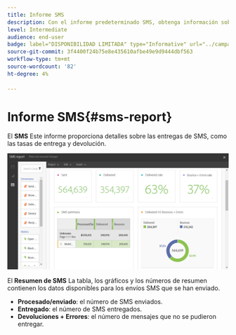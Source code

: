 ```yaml
---
title: Informe SMS
description: Con el informe predeterminado SMS, obtenga información sobre el éxito de sus envíos SMS.
level: Intermediate
audience: end-user
badge: label="DISPONIBILIDAD LIMITADA" type="Informative" url="../campaign-standard-migration-home.md" tooltip="Restringido a usuarios migrados por el Campaign Standard"
source-git-commit: 3f4400f24b75e8e435610afbe49e9d9444dbf563
workflow-type: tm+mt
source-wordcount: '82'
ht-degree: 4%

---
```


# Informe SMS{#sms-report}

El **SMS** Este informe proporciona detalles sobre las entregas de SMS, como las tasas de entrega y devolución.

![](assets/dynamic_report_sms.png)

El **Resumen de SMS** La tabla, los gráficos y los números de resumen contienen los datos disponibles para los envíos SMS que se han enviado.

* **Procesado/enviado**: el número de SMS enviados.
* **Entregado**: el número de SMS entregados.
* **Devoluciones + Errores**: el número de mensajes que no se pudieron entregar.
